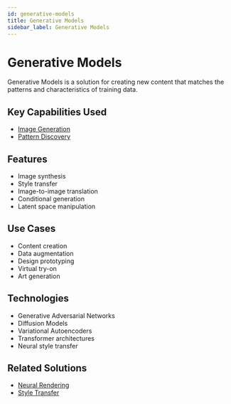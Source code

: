 ```yaml
---
id: generative-models
title: Generative Models
sidebar_label: Generative Models
---
```


# Generative Models

Generative Models is a solution for creating new content that matches the patterns and characteristics of training data.

## Key Capabilities Used

- [Image Generation](../capabilities/image-generation)
- [Pattern Discovery](../capabilities/pattern-discovery)

## Features

- Image synthesis
- Style transfer
- Image-to-image translation
- Conditional generation
- Latent space manipulation

## Use Cases

- Content creation
- Data augmentation
- Design prototyping
- Virtual try-on
- Art generation

## Technologies

- Generative Adversarial Networks
- Diffusion Models
- Variational Autoencoders
- Transformer architectures
- Neural style transfer
<!--

## Tools

- [Stable Diffusion](../tools/stable-diffusion) - Open-source image generation
- [DALL-E](../tools/dall-e) - Text-to-image generation
- [Midjourney](../tools/midjourney) - AI art generation
- [RunwayML](../tools/runwayml) - Creative AI tools
- [DreamStudio](../tools/dreamstudio) - AI image creation platform -->

## Related Solutions

- [Neural Rendering](./neural-rendering)
- [Style Transfer](./style-transfer)
